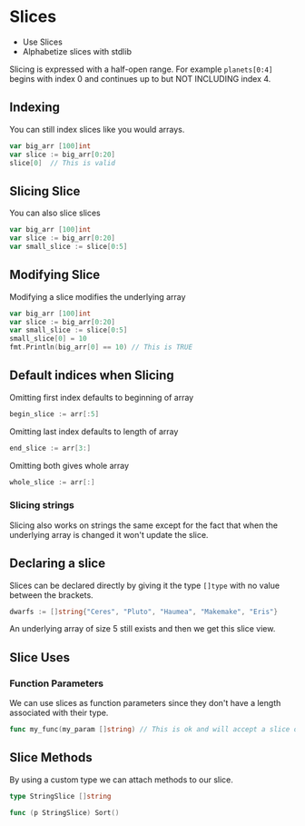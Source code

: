 # Slices
- Use Slices
- Alphabetize slices with stdlib

Slicing is expressed with a half-open range.  For example `planets[0:4]` begins with index 0 and continues up to but NOT INCLUDING index 4.

## Indexing
You can still index slices like you would arrays.
```go
var big_arr [100]int
var slice := big_arr[0:20]
slice[0]  // This is valid
```

## Slicing Slice 
You can also slice slices
```go
var big_arr [100]int
var slice := big_arr[0:20]
var small_slice := slice[0:5]
```

## Modifying Slice
Modifying a slice modifies the underlying array
```go
var big_arr [100]int
var slice := big_arr[0:20]
var small_slice := slice[0:5]
small_slice[0] = 10
fmt.Println(big_arr[0] == 10) // This is TRUE
```

## Default indices when Slicing
Omitting first index defaults to beginning of array
```go
begin_slice := arr[:5]
```
Omitting last index defaults to length of array
```go
end_slice := arr[3:]
```
Omitting both gives whole array
```go
whole_slice := arr[:]
```

### Slicing strings 
Slicing also works on strings the same except for the fact that when the underlying array is changed it won't update the slice.

## Declaring a slice
Slices can be declared directly by giving it the type `[]type` with no value between the brackets.
```go
dwarfs := []string{"Ceres", "Pluto", "Haumea", "Makemake", "Eris"}
```
An underlying array of size 5 still exists and then we get this slice view.

## Slice Uses 
### Function Parameters
We can use slices as function parameters since they don't have a length associated with their type.
```go
func my_func(my_param []string) // This is ok and will accept a slice of any length
```

## Slice Methods
By using a custom type we can attach methods to our slice.
```go
type StringSlice []string

func (p StringSlice) Sort()
```


